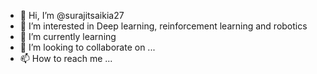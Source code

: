 - 👋 Hi, I’m @surajitsaikia27
- 👀 I’m interested in Deep learning, reinforcement learning and robotics
- 🌱 I’m currently learning 
- 💞️ I’m looking to collaborate on ...
- 📫 How to reach me ...

<!---
surajitsaikia27/surajitsaikia27 is a ✨ special ✨ repository because its `README.md` (this file) appears on your GitHub profile.
You can click the Preview link to take a look at your changes.
--->
